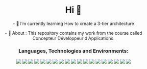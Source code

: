 <h1 align="center">Hi 👋</h1>

<p align="center">
- 🌱 I’m currently learning How to create a 3-tier architecture
</p>

<p align="center">
- 💬 About : This repository contains my work from the course called Concepteur Développeur d'Applications.
</p>

<h3 align="center">Languages, Technologies and Environments:</h3>

<p align="center">
    <img src="https://img.shields.io/badge/Babel-F9DC3e?style=for-the-badge&logo=babel&logoColor=black">
    <img src="https://img.shields.io/npm/v/electron?color=blue&label=electron&logo=electron&style=for-the-badge">
    <img src="https://img.shields.io/npm/v/bootstrap?color=purple&label=bootstrap&logo=bootstrap&style=for-the-badge">
    <img src="https://img.shields.io/badge/css3-%231572B6.svg?style=for-the-badge&logo=css3&logoColor=white">
    <img src="https://img.shields.io/badge/figma-%23F24E1E.svg?style=for-the-badge&logo=figma&logoColor=white">
    <img src="https://img.shields.io/badge/git-%23F05033.svg?style=for-the-badge&logo=git&logoColor=white">
    <img src="https://img.shields.io/badge/html5-%23E34F26.svg?style=for-the-badge&logo=html5&logoColor=white">
    <img src="https://img.shields.io/badge/java-%23ED8B00.svg?style=for-the-badge&logo=java&logoColor=white">
    <img src="https://img.shields.io/badge/javascript-%23323330.svg?style=for-the-badge&logo=javascript&logoColor=%23F7DF1E">
    <img src="https://img.shields.io/badge/Linux-FCC624?style=for-the-badge&logo=linux&logoColor=black">
    <img src="https://img.shields.io/npm/v/mongodb?color=green&label=mongodb&logo=mongodb&style=for-the-badge">
    <img src="https://img.shields.io/npm/v/mysql?color=blue&label=msql&logo=mysql&style=for-the-badge">
    <img src="https://img.shields.io/badge/nginx-%23009639.svg?style=for-the-badge&logo=nginx&logoColor=white">
    <img src="https://img.shields.io/badge/node.js-6DA55F?style=for-the-badge&logo=node.js&logoColor=white">
    <img src="https://img.shields.io/npm/v/react?color=blue&label=react&logo=react&style=for-the-badge">
    <img src="https://img.shields.io/npm/v/redux?color=purple&label=redux&logo=redux&style=for-the-badge">
    <img src="https://img.shields.io/npm/v/sass?color=pink&label=sass&logo=sass&style=for-the-badge">
    <img src="https://img.shields.io/npm/v/webpack?color=blue&label=webpack&logo=webpack&style=for-the-badge">
    <img src="https://img.shields.io/npm/v/express?color=yellow&label=express&logo=express&style=for-the-badge">
</p>
  
  


